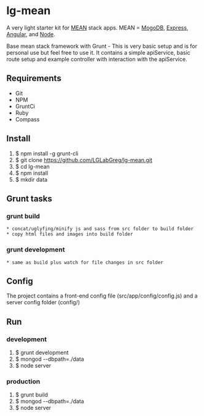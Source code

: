 # lg-mean
A very light starter kit for [MEAN](http://meanjs.org) stack apps.
MEAN = [MogoDB](http://mongodb.org/), [Express](http://expressjs.com/), [Angular](http://angularjs.org/), and [Node](http://nodejs.org/).


Base mean stack framework with Grunt - This is very basic setup and is for personal use but feel free to use it. It contains a simple apiService, basic route setup and example controller with interaction with the apiService.

## Requirements

* Git
* NPM
* GruntCi
* Ruby
* Compass

## Install

1. $ npm install -g grunt-cli
2. $ git clone https://github.com/LGLabGreg/lg-mean.git
3. $ cd lg-mean
4. $ npm install
5. $ mkdir data

## Grunt tasks

### grunt build
    * concat/uglyfing/minify js and sass from src folder to build folder
    * copy html files and images into build folder

### grunt development
    * same as build plus watch for file changes in src folder

## Config
The project contains a front-end config file (src/app/config/config.js) and a server config folder (config/)

## Run

### development

1. $ grunt development
2. $ mongod --dbpath=./data
3. $ node server

### production

1. $ grunt build
2. $ mongod --dbpath=./data
3. $ node server

